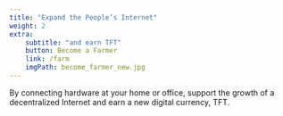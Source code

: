 ```yaml
---
title: "Expand the People’s Internet"
weight: 2
extra:
    subtitle: "and earn TFT"
    button: Become a Farmer
    link: /farm
    imgPath: become_farmer_new.jpg
---
```


By connecting hardware at your home or office, support the growth of a decentralized Internet and earn a new digital currency, TFT.
